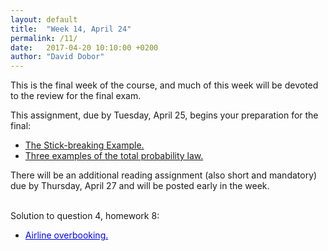 ```yaml
---
layout: default
title:  "Week 14, April 24"
permalink: /11/
date:   2017-04-20 10:10:00 +0200
author: "David Dobor"
---
```


This is the final week of the course, and much of this week will be devoted to the review for the final exam.

This assignment, due by Tuesday, April 25, begins your preparation for the final:

<ul>
  <li><a href="11/StickBreakingExample.pdf">The Stick-breaking Example.</a></li>
  <li><a href="11/TotalExpectationThm.pdf">Three examples of the total probability law.</a></li>
</ul>

There will be an additional reading assignment (also short and mandatory) due by Thursday, April 27 and will be posted early in the week. <br> <br>

Solution to question 4, homework 8:
<ul>
  <li><a href="https://github.com/david-dobor/2033-Spring-17/tree/master/Recitations/7/AirlineOverbookingExample.ipynb" style="color: blue">Airline overbooking.</a></li>
</ul>



